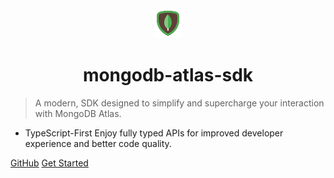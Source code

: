 <div align="center">

<img src="./mongodb.png" alt="">
 <span>
    <h1>mongodb-atlas-sdk</h1>
 </span>
</div>

> A modern, SDK designed to simplify and supercharge your interaction with MongoDB Atlas.

- TypeScript-First Enjoy fully typed APIs for improved developer experience and better code quality.

[GitHub](https://github.com/shivarm/mongodb-atlas-sdk)
[Get Started](./home.md)
